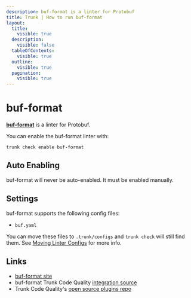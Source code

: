 ```yaml
---
description: buf-format is a linter for Protobuf
title: Trunk | How to run buf-format
layout:
  title:
    visible: true
  description:
    visible: false
  tableOfContents:
    visible: true
  outline:
    visible: true
  pagination:
    visible: true
---
```


# buf-format

[**buf-format**](https://github.com/bufbuild/buf#readme) is a linter for Protobuf.

You can enable the buf-format linter with:

```shell
trunk check enable buf-format
```

## Auto Enabling

buf-format will never be auto-enabled. It must be enabled manually.

## Settings

buf-format supports the following config files:
* `buf.yaml`

You can move these files to `.trunk/configs` and `trunk check` will still find them. See [Moving Linter Configs](..#moving-linter-configs) for more info.




## Links

- [buf-format site](https://github.com/bufbuild/buf#readme)
- buf-format Trunk Code Quality [integration source](https://github.com/trunk-io/plugins/tree/main/linters/buf)
- Trunk Code Quality's [open source plugins repo](https://github.com/trunk-io/plugins/tree/main)
